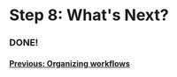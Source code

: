 # Step 8: What's Next?



### DONE!
#### [Previous: Organizing workflows](learn/step_7_organizing_workflows)